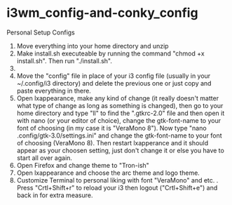 # i3wm_config-and-conky_config
Personal Setup Configs

1. Move everything into your home directory and unzip
2. Make install.sh executeable by running the command "chmod +x install.sh". Then run "./install.sh".
3.
4. Move the "config" file in place of your i3 config file (usually in your ~/.config/i3 directory) and delete the previous one or just copy and paste everything in there. 
5. Open lxappearance, make any kind of change (it really doesn't matter what type of change as long as something is changed), then go to your home directory and type "ll" to find the ".gtkrc-2.0" file and then open it with nano (or your editor of choice), change the gtk-font-name to your font of choosing (in my case it is "VeraMono 8"). Now type "nano .config/gtk-3.0/settings.ini" and change the gtk-font-name to your font of choosing (VeraMono 8). Then restart lxapperance and it should appear as your choosen setting, just don't change it or else you have to start all over again.
6. Open Firefox and change theme to "Tron-ish"
7. Open lxappearance and choose the arc theme and logo theme.
8. Customize Terminal to personal liking with font "VeraMono" and etc.
. Press "Crtl+Shift+r" to reload your i3 then logout ("Crtl+Shift+e") and back in for extra measure.
